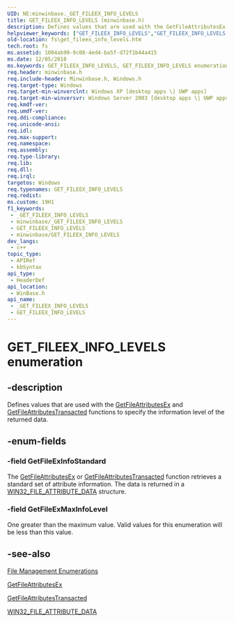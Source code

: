 ```yaml
---
UID: NE:minwinbase._GET_FILEEX_INFO_LEVELS
title: GET_FILEEX_INFO_LEVELS (minwinbase.h)
description: Defines values that are used with the GetFileAttributesEx and GetFileAttributesTransacted functions to specify the information level of the returned data.
helpviewer_keywords: ["GET_FILEEX_INFO_LEVELS","GET_FILEEX_INFO_LEVELS enumeration [Files]","GetFileExInfoStandard","GetFileExMaxInfoLevel","fs.get_fileex_info_levels","winbase/GET_FILEEX_INFO_LEVELS","winbase/GetFileExInfoStandard","winbase/GetFileExMaxInfoLevel"]
old-location: fs\get_fileex_info_levels.htm
tech.root: fs
ms.assetid: 1004ab99-9c08-4ed4-ba5f-d72f1b44a415
ms.date: 12/05/2018
ms.keywords: GET_FILEEX_INFO_LEVELS, GET_FILEEX_INFO_LEVELS enumeration [Files], GetFileExInfoStandard, GetFileExMaxInfoLevel, fs.get_fileex_info_levels, winbase/GET_FILEEX_INFO_LEVELS, winbase/GetFileExInfoStandard, winbase/GetFileExMaxInfoLevel
req.header: minwinbase.h
req.include-header: Minwinbase.h, Windows.h
req.target-type: Windows
req.target-min-winverclnt: Windows XP [desktop apps \| UWP apps]
req.target-min-winversvr: Windows Server 2003 [desktop apps \| UWP apps]
req.kmdf-ver: 
req.umdf-ver: 
req.ddi-compliance: 
req.unicode-ansi: 
req.idl: 
req.max-support: 
req.namespace: 
req.assembly: 
req.type-library: 
req.lib: 
req.dll: 
req.irql: 
targetos: Windows
req.typenames: GET_FILEEX_INFO_LEVELS
req.redist: 
ms.custom: 19H1
f1_keywords:
 - _GET_FILEEX_INFO_LEVELS
 - minwinbase/_GET_FILEEX_INFO_LEVELS
 - GET_FILEEX_INFO_LEVELS
 - minwinbase/GET_FILEEX_INFO_LEVELS
dev_langs:
 - c++
topic_type:
 - APIRef
 - kbSyntax
api_type:
 - HeaderDef
api_location:
 - WinBase.h
api_name:
 - _GET_FILEEX_INFO_LEVELS
 - GET_FILEEX_INFO_LEVELS
---
```


# GET_FILEEX_INFO_LEVELS enumeration


## -description

Defines values that are used with the 
    <a href="/windows/desktop/api/fileapi/nf-fileapi-getfileattributesexa">GetFileAttributesEx</a> and 
    <a href="/windows/desktop/api/winbase/nf-winbase-getfileattributestransacteda">GetFileAttributesTransacted</a> functions to 
    specify the information level of the returned data.

## -enum-fields

### -field GetFileExInfoStandard

The <a href="/windows/desktop/api/fileapi/nf-fileapi-getfileattributesexa">GetFileAttributesEx</a> or 
      <a href="/windows/desktop/api/winbase/nf-winbase-getfileattributestransacteda">GetFileAttributesTransacted</a> function 
      retrieves a standard set of attribute information. The data is returned in a 
      <a href="/windows/desktop/api/fileapi/ns-fileapi-win32_file_attribute_data">WIN32_FILE_ATTRIBUTE_DATA</a> 
      structure.

### -field GetFileExMaxInfoLevel

One greater than the maximum value. Valid values for this enumeration will be less than this value.

## -see-also

<a href="/windows/desktop/FileIO/file-management-enumerations">File Management Enumerations</a>



<a href="/windows/desktop/api/fileapi/nf-fileapi-getfileattributesexa">GetFileAttributesEx</a>



<a href="/windows/desktop/api/winbase/nf-winbase-getfileattributestransacteda">GetFileAttributesTransacted</a>



<a href="/windows/desktop/api/fileapi/ns-fileapi-win32_file_attribute_data">WIN32_FILE_ATTRIBUTE_DATA</a>

